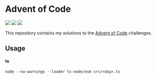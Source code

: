 # Advent of Code

![](https://img.shields.io/badge/day%20📅-18-blue)
![](https://img.shields.io/badge/stars%20⭐-28-yellow)
![](https://img.shields.io/badge/days%20completed-13-red)


This repository contains my solutions to the [Advent of Code](https://adventofcode.com/) challenges.

## Usage

#### ts

```
node --no-warnings --loader ts-node/esm src/<day>.ts
```